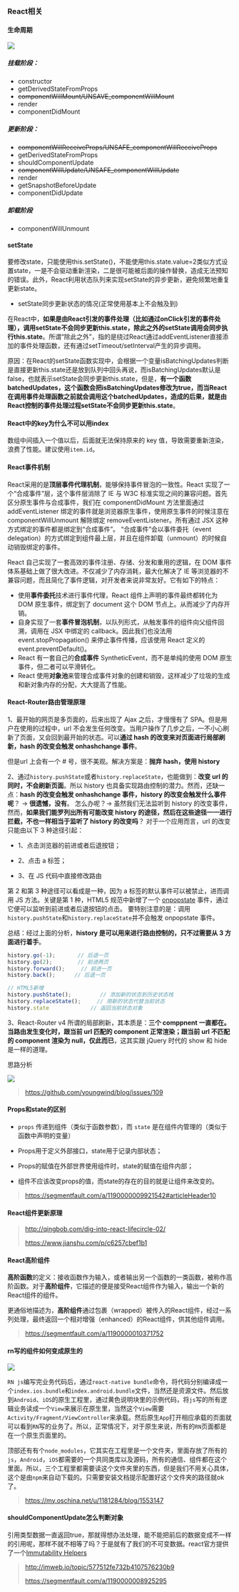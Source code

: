 ### React相关



#### 生命周期



![](https://user-gold-cdn.xitu.io/2018/8/12/1652a030ed1506e0?imageView2/0/w/1280/h/960/format/webp/ignore-error/1)

##### 挂载阶段：

- constructor
- getDerivedStateFromProps
- ~~componentWillMount/UNSAVE_componentWillMount~~
- render
- componentDidMount



##### 更新阶段：

* ~~componentWillReceiveProps/UNSAFE_componentWillReceiveProps~~
* getDerivedStateFromProps
* shouldComponentUpdate
* ~~componentWillUpdate/UNSAFE_componentWillUpdate~~
* render
* getSnapshotBeforeUpdate
* componentDidUpdate



##### 卸载阶段

* componentWillUnmount



#### setState

要修改state，只能使用this.setState()，不能使用this.state.value=2类似方式设置state，一是不会驱动重新渲染，二是很可能被后面的操作替换，造成无法预知的错误。此外，React利用状态队列来实现setState的异步更新，避免频繁地重复更新state。

* setState同步更新状态的情况(正常使用基本上不会触及到)

在React中，**如果是由React引发的事件处理（比如通过onClick引发的事件处理），调用setState不会同步更新this.state，除此之外的setState调用会同步执行this.state**。所谓“除此之外”，指的是绕过React通过addEventListener直接添加的事件处理函数，还有通过setTimeout/setInterval产生的异步调用。

原因：在React的setState函数实现中，会根据一个变量isBatchingUpdates判断是直接更新this.state还是放到队列中回头再说，而isBatchingUpdates默认是false，也就表示setState会同步更新this.state，但是，**有一个函数batchedUpdates，这个函数会把isBatchingUpdates修改为true，而当React在调用事件处理函数之前就会调用这个batchedUpdates，造成的后果，就是由React控制的事件处理过程setState不会同步更新this.state**。



#### React中的key为什么不可以用index

数组中间插入一个值以后，后面就无法保持原来的 key 值，导致需要重新渲染，浪费了性能。建议使用`item.id`。



#### React事件机制

React采用的是**顶层事件代理机制**，能够保持事件冒泡的一致性。React 实现了一个“合成事件”层，这个事件层消除了 IE 与 W3C 标准实现之间的兼容问题。首先区分原生事件与合成事件，我们在 componentDidMount 方法里面通过 addEventListener 绑定的事件就是浏览器原生事件，使用原生事件的时候注意在 componentWillUnmount 解除绑定 removeEventListener。所有通过 JSX 这种方式绑定的事件都是绑定到“合成事件”。 “合成事件”会以事件委托（event delegation）的方式绑定到组件最上层，并且在组件卸载（unmount）的时候自动销毁绑定的事件。 



React 自己实现了一套高效的事件注册、存储、分发和重用的逻辑，在 DOM 事件体系基础上做了很大改进。不仅减少了内存消耗，最大化解决了 IE 等浏览器的不兼容问题，而且简化了事件逻辑，对开发者来说非常友好。它有如下的特点：

- 使用**事件委托**技术进行事件代理，React 组件上声明的事件最终都转化为 DOM 原生事件，绑定到了 document 这个 DOM 节点上。从而减少了内存开销。
- 自身实现了一套**事件冒泡机制**，以队列形式，从触发事件的组件向父组件回溯，调用在 JSX 中绑定的 callback。因此我们也没法用 event.stopPropagation() 来停止事件传播，应该使用 React 定义的 event.preventDefault()。
- React 有一套自己的**合成事件** SyntheticEvent，而不是单纯的使用 DOM 原生事件，但二者可以平滑转化。
- React 使用**对象池**来管理合成事件对象的创建和销毁，这样减少了垃圾的生成和新对象内存的分配，大大提高了性能。



#### React-Router路由管理原理

1、最开始的网页是多页面的，后来出现了 Ajax 之后，才慢慢有了 SPA。但是用户在使用的过程中，url 不会发生任何改变。当用户操作了几步之后，一不小心刷新了页面，又会回到最开始的状态。可以**通过 hash 的改变来对页面进行局部刷新，hash 的改变会触发 onhashchange 事件**。

但是url 上会有一个 # 号，很不美观。解决方案是：**抛弃 hash，使用 history**



2、通过`history.pushState`或者`history.replaceState`，也能做到：**改变 url 的同时，不会刷新页面**。所以 history 也具备实现路由控制的潜力。然而，还缺一点：**hash 的改变会触发 onhashchange 事件，history 的改变会触发什么事件呢**？ → **很遗憾，没有**。
怎么办呢？→ 虽然我们无法监听到 history 的改变事件，然而，**如果我们能罗列出所有可能改变 history 的途径，然后在这些途径一一进行拦截，不也一样相当于监听了 history 的改变吗**？
对于一个应用而言，url 的改变只能由以下 3 种途径引起：

* 1、点击浏览器的前进或者后退按钮；

* 2、点击 a 标签；

* 3、在 JS 代码中直接修改路由

第 2 和第 3 种途径可以看成是一种，因为 a 标签的默认事件可以被禁止，进而调用 JS 方法。关键是第 1 种，HTML5 规范中新增了一个 [onpopstate](https://developer.mozilla.org/zh-CN/docs/Web/API/Window/onpopstate) 事件，通过它便可以监听到前进或者后退按钮的点击。
要特别注意的是：调用`history.pushState`和`history.replaceState`并不会触发 onpopstate 事件。

总结：经过上面的分析，**history 是可以用来进行路由控制的，只不过需要从 3 方面进行着手**。

```js
history.go(-1);       // 后退一页
history.go(2);        // 前进两页
history.forward();     // 前进一页
history.back();      // 后退一页

// HTML5新增
history.pushState();         // 添加新的状态到历史状态栈
history.replaceState();     // 用新的状态代替当前状态
history.state             // 返回当前状态对象
```



3、React-Router v4 所谓的局部刷新，其本质是：**三个 comppnent 一直都在。当路由发生变化时，跟当前 url 匹配的 component 正常渲染；跟当前 url 不匹配的 component 渲染为 null，仅此而已**，这其实跟 jQuery 时代的 show 和 hide 是一样的道理。

思路分析

![](https://user-images.githubusercontent.com/8401872/29739490-c1dbb054-8a71-11e7-9c9f-31cbbd6adbcb.png)



> https://github.com/youngwind/blog/issues/109



#### Props和state的区别

-  `props` 传递到组件（类似于函数参数），而 `state` 是在组件内管理的（类似于函数中声明的变量）

- Props用于定义外部接口，state用于记录内部状态；

- Props的赋值在外部世界使用组件时，state的赋值在组件内部；

- 组件不应该改变props的值，而state的存在的目的就是让组件来改变的。


> https://segmentfault.com/a/1190000009921542#articleHeader10



#### React组件更新原理

> http://qingbob.com/dig-into-react-lifecircle-02/
>
> https://www.jianshu.com/p/c6257cbef1b1



#### React高阶组件

**高阶函数**的定义：接收函数作为输入，或者输出另一个函数的一类函数，被称作高阶函数。对于**高阶组件**，它描述的便是接受React组件作为输入，输出一个新的React组件的组件。

更通俗地描述为，**高阶组件**通过包裹（wrapped）被传入的React组件，经过一系列处理，最终返回一个相对增强（enhanced）的React组件，供其他组件调用。 

> https://segmentfault.com/a/1190000010371752



#### rn写的组件如何变成原生的

![](http://upload-images.jianshu.io/upload_images/1498391-a146678013f455eb.png?imageMogr2/auto-orient/strip%7CimageView2/2/w/1240)

`RN js`编写完业务代码后，通过`react-native bundle`命令，将代码分别编译成一个`index.ios.bundle`和`index.android.bundle`文件，当然还是资源文件。然后放到`Android`、`iOS`的原生工程里，通过黄色说明块里的示例代码，将`js`写的所有逻辑业务读成一个`View`来展示在原生里，当然这个`View`需要`Activity/Fragment/ViewController`来承载。然后原生`App`打开相应承载的页面就可以看到`RN`写的业务了。所以，正常情况下，对于原生来说，所有的`RN`页面都是在一个原生页面里的。

顶部还有有个`node_modules`，它其实在工程里是一个文件夹，里面存放了所有的`js`，`Android`，`iOS`都需要的一个共同类库以及源码，所有的通信、组件都在这个里面。所以，三个工程里都需要读这个文件夹里的东西，但是我们不用关心具体，这个是由`npm`来自动下载的。只需要安装文档提示配置好这个文件夹的路径就ok了。

> https://my.oschina.net/u/1181284/blog/1553147



#### shouldComponentUpdate怎么判断对象

引用类型数据一直返回true，那就得想办法处理，能不能把前后的数据变成不一样的引用呢，那样不就不相等了吗？于是就有了我们的不可变数据。react官方提供了一个[Immutability Helpers](https://facebook.github.io/react/docs/update.html)

> http://imweb.io/topic/577512fe732b4107576230b9
>
> https://segmentfault.com/a/1190000008925295